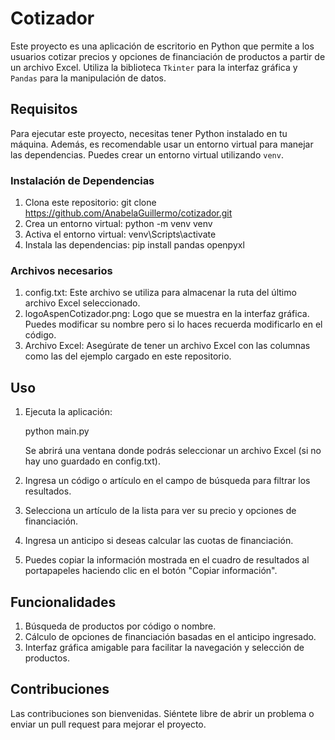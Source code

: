 # Cotizador

Este proyecto es una aplicación de escritorio en Python que permite a los usuarios cotizar precios y opciones de financiación de productos a partir de un archivo Excel. Utiliza la biblioteca `Tkinter` para la interfaz gráfica y `Pandas` para la manipulación de datos.

## Requisitos

Para ejecutar este proyecto, necesitas tener Python instalado en tu máquina. Además, es recomendable usar un entorno virtual para manejar las dependencias. Puedes crear un entorno virtual utilizando `venv`.

### Instalación de Dependencias

1. Clona este repositorio:
   git clone https://github.com/AnabelaGuillermo/cotizador.git
2. Crea un entorno virtual:
   python -m venv venv
3. Activa el entorno virtual:
   venv\Scripts\activate
4. Instala las dependencias:
   pip install pandas openpyxl

### Archivos necesarios

1. config.txt: Este archivo se utiliza para almacenar la ruta del último archivo Excel seleccionado.
2. logoAspenCotizador.png: Logo que se muestra en la interfaz gráfica. Puedes modificar su nombre pero si lo haces recuerda modificarlo en el código.
3. Archivo Excel: Asegúrate de tener un archivo Excel con las columnas como las del ejemplo cargado en este repositorio.

## Uso

1. Ejecuta la aplicación:

   python main.py

   Se abrirá una ventana donde podrás seleccionar un archivo Excel (si no hay uno guardado en config.txt).
3. Ingresa un código o artículo en el campo de búsqueda para filtrar los resultados.
4. Selecciona un artículo de la lista para ver su precio y opciones de financiación.
5. Ingresa un anticipo si deseas calcular las cuotas de financiación.
6. Puedes copiar la información mostrada en el cuadro de resultados al portapapeles haciendo clic en el botón "Copiar información".

## Funcionalidades

1. Búsqueda de productos por código o nombre.
2. Cálculo de opciones de financiación basadas en el anticipo ingresado.
3. Interfaz gráfica amigable para facilitar la navegación y selección de productos.

## Contribuciones

Las contribuciones son bienvenidas. Siéntete libre de abrir un problema o enviar un pull request para mejorar el proyecto.
